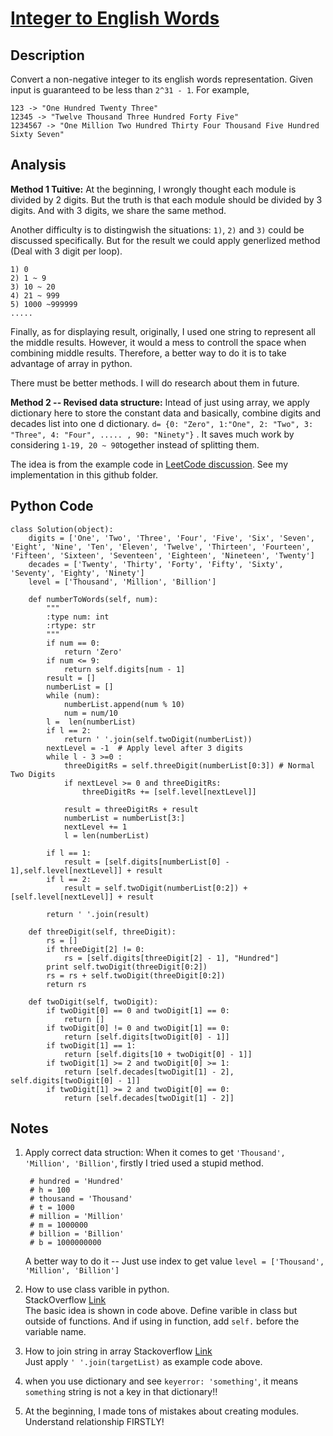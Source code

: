 
# [Integer to English Words](https://leetcode.com/problems/integer-to-english-words/)

## Description
Convert a non-negative integer to its english words representation. Given input is guaranteed to be less than `2^31 - 1`. For example,

~~~
123 -> "One Hundred Twenty Three"
12345 -> "Twelve Thousand Three Hundred Forty Five"
1234567 -> "One Million Two Hundred Thirty Four Thousand Five Hundred Sixty Seven"
~~~

## Analysis
**Method 1 Tuitive:** At the beginning, I wrongly thought each module is divided by 2 digits. But the truth is that each module should be divided by 3 digits. And with 3 digits, we share the same method.

Another difficulty is to distingwish the situations: `1)`, `2)` and `3)` could be discussed specifically. But for the result we could apply generlized method (Deal with 3 digit per loop). 

~~~
1) 0
2) 1 ~ 9
3) 10 ~ 20
4) 21 ~ 999
5) 1000 ~999999 
.....
~~~

Finally, as for displaying result, originally, I used one string to represent all the middle results. However, it would a mess to controll the space when combining middle results. Therefore, a better way to do it is to take advantage of array in python. 

There must be better methods. I will do research about them in future.

**Method 2 -- Revised data structure:** Intead of just using array, we apply dictionary here to store the constant data and basically, combine digits and decades list into one d dictionary. `d= {0: "Zero", 1:"One", 2: "Two", 3: "Three", 4: "Four", ..... , 90: "Ninety"}` . It saves much work by considering `1-19, 20 ~ 90`together instead of splitting them.

The idea is from the example code in [LeetCode discussion](https://leetcode.com/discuss/55265/share-my-python-solution). See my implementation in this github folder.

## Python Code
~~~
class Solution(object):
    digits = ['One', 'Two', 'Three', 'Four', 'Five', 'Six', 'Seven', 'Eight', 'Nine', 'Ten', 'Eleven', 'Twelve', 'Thirteen', 'Fourteen', 'Fifteen', 'Sixteen', 'Seventeen', 'Eighteen', 'Nineteen', 'Twenty']
    decades = ['Twenty', 'Thirty', 'Forty', 'Fifty', 'Sixty', 'Seventy', 'Eighty', 'Ninety']
    level = ['Thousand', 'Million', 'Billion']
    
    def numberToWords(self, num):
        """
        :type num: int
        :rtype: str
        """
        if num == 0:
            return 'Zero'
        if num <= 9:
            return self.digits[num - 1]
        result = []
        numberList = []
        while (num):
            numberList.append(num % 10)
            num = num/10
        l =  len(numberList)
        if l == 2:
            return ' '.join(self.twoDigit(numberList))
        nextLevel = -1  # Apply level after 3 digits
        while l - 3 >=0 :
            threeDigitRs = self.threeDigit(numberList[0:3]) # Normal Two Digits
            if nextLevel >= 0 and threeDigitRs:
                threeDigitRs += [self.level[nextLevel]]

            result = threeDigitRs + result   
            numberList = numberList[3:]
            nextLevel += 1
            l = len(numberList)
        
        if l == 1:
            result = [self.digits[numberList[0] - 1],self.level[nextLevel]] + result
        if l == 2:
            result = self.twoDigit(numberList[0:2]) + [self.level[nextLevel]] + result
            
        return ' '.join(result)
        
    def threeDigit(self, threeDigit):
        rs = []
        if threeDigit[2] != 0:
            rs = [self.digits[threeDigit[2] - 1], "Hundred"]
        print self.twoDigit(threeDigit[0:2])
        rs = rs + self.twoDigit(threeDigit[0:2])
        return rs

    def twoDigit(self, twoDigit):
        if twoDigit[0] == 0 and twoDigit[1] == 0:
            return []
        if twoDigit[0] != 0 and twoDigit[1] == 0:
            return [self.digits[twoDigit[0] - 1]]       
        if twoDigit[1] == 1:
            return [self.digits[10 + twoDigit[0] - 1]]
        if twoDigit[1] >= 2 and twoDigit[0] >= 1:
            return [self.decades[twoDigit[1] - 2], self.digits[twoDigit[0] - 1]]
        if twoDigit[1] >= 2 and twoDigit[0] == 0:
            return [self.decades[twoDigit[1] - 2]]
~~~

## Notes
1. Apply correct data struction:
When it comes to get `'Thousand', 'Million', 'Billion'`, firstly I tried used a stupid method.

		# hundred = 'Hundred'
		# h = 100
		# thousand = 'Thousand'
		# t = 1000
		# million = 'Million'
		# m = 1000000
		# billion = 'Billion'
		# b = 1000000000  
		
	A better way to do it -- Just use index to get value
`level = ['Thousand', 'Million', 'Billion']`

2. How to use class varible in python.  
StackOverflow [Link](http://stackoverflow.com/questions/279561/what-is-the-python-equivalent-of-static-variables-inside-a-function)  
The basic idea is shown in code above. Define varible in class but outside of functions. And if using in function, add `self.` before the variable name.

3. How to join string in array
   Stackoverflow [Link](http://stackoverflow.com/questions/493819/python-join-why-is-it-string-joinlist-instead-of-list-joinstring)  
    Just apply `' '.join(targetList)` as example code above.

4. when you use dictionary and see `keyerror: 'something'`, it means `something` string is not a key in that dictionary!!

5. At the beginning, I made tons of mistakes about creating modules. Understand relationship FIRSTLY!
 

 
